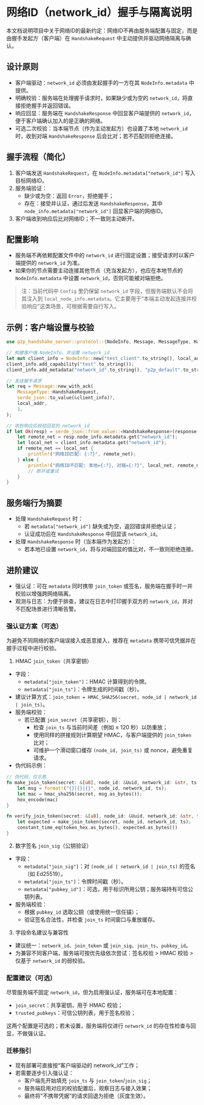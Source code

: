 # 网络ID（network_id）握手与隔离说明

本文档说明项目中关于网络ID的最新约定：网络ID不再由服务端配置与固定，而是由握手发起方（客户端）在 `HandshakeRequest` 中主动提供并驱动网络隔离与确认。

## 设计原则

- 客户端驱动：`network_id` 必须由发起握手的一方在其 `NodeInfo.metadata` 中提供。
- 明确校验：服务端在处理握手请求时，如果缺少或为空的 `network_id`，将直接拒绝握手并返回错误。
- 响应回显：服务端在 `HandshakeResponse` 中回显客户端提供的 `network_id`，便于客户端确认加入的是正确的网络。
- 可选二次校验：当本端节点（作为主动发起方）也设置了本地 `network_id` 时，收到对端 `HandshakeResponse` 后会比对；若不匹配则拒绝连接。

## 握手流程（简化）

1. 客户端发送 `HandshakeRequest`，在 `NodeInfo.metadata["network_id"]` 写入目标网络ID。
2. 服务端验证：
   - 缺少或为空：返回 `Error`，拒绝握手；
   - 存在：接受并认证，通过后发送 `HandshakeResponse`，其中 `node_info.metadata["network_id"]` 回显客户端的网络ID。
3. 客户端收到响应后比对网络ID；不一致则主动断开。

## 配置影响

- 服务端不再依赖配置文件中的 `network_id` 进行固定设置；接受请求时以客户端提供的 `network_id` 为准。
- 如果你的节点需要主动连接其他节点（充当发起方），也应在本地节点的 `NodeInfo.metadata` 中设置 `network_id`，否则可能被对端拒绝。

> 注：当前代码中 `Config` 里仍保留 `network_id` 字段，但服务端默认不会将其注入到 `local_node_info.metadata`。它主要用于“本端主动发起连接并校验响应”这类场景，可根据需要自行写入。

## 示例：客户端设置与校验

```rust
use p2p_handshake_server::protocol::{NodeInfo, Message, MessageType, HandshakeResponse};

// 构建客户端 NodeInfo，并设置 network_id
let mut client_info = NodeInfo::new("test_client".to_string(), local_addr);
client_info.add_capability("test".to_string());
client_info.add_metadata("network_id".to_string(), "p2p_default".to_string());

// 发送握手请求
let req = Message::new_with_ack(
    MessageType::HandshakeRequest,
    serde_json::to_value(&client_info)?,
    local_addr,
    1,
);

// 收到响应后校验回显的 network_id
if let Ok(resp) = serde_json::from_value::<HandshakeResponse>(response.payload.clone()) {
    let remote_net = resp.node_info.metadata.get("network_id");
    let local_net = client_info.metadata.get("network_id");
    if remote_net == local_net {
        println!("网络ID匹配: {:?}", remote_net);
    } else {
        println!("网络ID不匹配: 本地={:?}, 对端={:?}", local_net, remote_net);
        // 断开或重试
    }
}
```

## 服务端行为摘要

- 处理 `HandshakeRequest` 时：
  - 若 `metadata["network_id"]` 缺失或为空，返回错误并拒绝认证；
  - 认证成功后在 `HandshakeResponse` 中回显该 `network_id`。
- 处理 `HandshakeResponse` 时（当本端作为发起方）：
  - 若本地已设置 `network_id`，将与对端回显的值比对，不一致则拒绝连接。

## 进阶建议

- 强认证：可在 `metadata` 同时携带 `join_token` 或签名，服务端在握手时一并校验以增强跨网络隔离。
- 观测与日志：为便于排查，建议在日志中打印握手双方的 `network_id`，并对不匹配场景进行清晰告警。

### 强认证方案（可选）

为避免不同网络的客户端误接入或恶意接入，推荐在 `metadata` 携带可信凭据并在握手过程中进行校验。

1) HMAC `join_token`（共享密钥）

- 字段：
  - `metadata["join_token"]`：HMAC 计算得到的令牌。
  - `metadata["join_ts"]`：令牌生成的时间戳（秒）。
- 建议计算方式：`join_token = HMAC_SHA256(secret, node_id | network_id | join_ts)`。
- 服务端校验：
  - 若已配置 `join_secret`（共享密钥），则：
    - 检查 `join_ts` 与当前时间差（例如 ≤ 120 秒）以防重放；
    - 使用同样的拼接规则计算期望 HMAC，与客户端提供的 `join_token` 比对；
    - 可维护一个滑动窗口缓存 `(node_id, join_ts)` 或 nonce，避免重复请求。
- 伪代码示例：

```rust
// 伪代码，仅示意
fn make_join_token(secret: &[u8], node_id: &Uuid, network_id: &str, ts: i64) -> String {
    let msg = format!("{}|{}|{}", node_id, network_id, ts);
    let mac = hmac_sha256(secret, msg.as_bytes());
    hex_encode(mac)
}

fn verify_join_token(secret: &[u8], node_id: &Uuid, network_id: &str, ts: i64, token_hex: &str) -> bool {
    let expected = make_join_token(secret, node_id, network_id, ts);
    constant_time_eq(token_hex.as_bytes(), expected.as_bytes())
}
```

2) 数字签名 `join_sig`（公钥验证）

- 字段：
  - `metadata["join_sig"]`：对 `(node_id | network_id | join_ts)` 的签名（如 Ed25519）。
  - `metadata["join_ts"]`：令牌时间戳（秒）。
  - `metadata["pubkey_id"]`：可选，用于标识所用公钥；服务端持有可信公钥列表。
- 服务端校验：
  - 根据 `pubkey_id` 选取公钥（或使用统一信任锚）；
  - 验证签名合法性，并检查 `join_ts` 时间窗口与重放缓存。

3) 字段命名建议与兼容性

- 建议统一：`network_id`、`join_token` 或 `join_sig`、`join_ts`、`pubkey_id`。
- 为兼容不同客户端，服务端可按优先级依次尝试：签名校验 > HMAC 校验 > 仅基于 `network_id` 的弱校验。

### 配置建议（可选）

尽管服务端不固定 `network_id`，但为启用强认证，服务端可在本地配置：

- `join_secret`：共享密钥，用于 HMAC 校验；
- `trusted_pubkeys`：可信公钥列表，用于签名校验；

这两个配置是可选的；若未设置，服务端将仅进行 `network_id` 的存在性检查与回显，不做强认证。

### 迁移指引

- 现有部署可直接按“客户端驱动的 network_id”工作；
- 若需要逐步引入强认证：
  - 客户端先开始填充 `join_ts` 与 `join_token`/`join_sig`；
  - 服务端启用对应的校验配置后，观察日志与接入效果；
  - 最终将“不携带凭据”的请求回退为拒绝（灰度生效）。